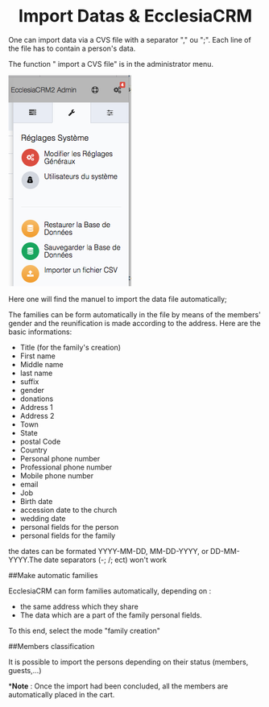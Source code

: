 # <center><big>Import Datas & Ecclesia**CRM** </big></center>

One can import data via a CVS file with a separator  "," ou ";". Each line of the file has to contain a person's data.

The function " import a CVS file" is in the administrator menu.

![Screenshot](../../img/tools/importCSV.png)

Here one will find the manuel to import the data file automatically;

The families can be form automatically in the file by means of the members' gender and the reunification is made according to the address.
Here are the basic informations:

- Title (for the family's creation)
- First name
- Middle name
- last name
- suffix
- gender
- donations
- Address 1
- Address 2
- Town
- State
- postal Code
- Country
- Personal phone number
- Professional phone number
- Mobile phone number
- email
- Job
- Birth date
- accession date to the church
- wedding date
- personal fields for the person
- personal fields for the family


the dates can be formated YYYY-MM-DD, MM-DD-YYYY, or DD-MM-YYYY.The date separators (-; /; ect) won't work


##Make automatic families

EcclesiaCRM can form families automatically, depending on :

- the same address which they share
- The data which are a part of the family personal fields.

To this end, select the mode "family creation"

##Members classification

It is possible to import the persons depending on their status (members, guests,...)

***Note** : Once the import had been concluded, all the members are automatically placed in the cart.
